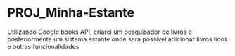 # PROJ_Minha-Estante
Utilizando Google books API, criarei um pesquisador de livros e posteriormente um sistema estante onde sera possivel adicionar livros lidos e outras funcionalidades

